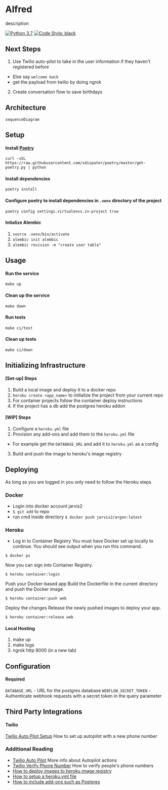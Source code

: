 # Alfred
description

[![Python 3.7](https://img.shields.io/badge/python-3.7-blue.svg)](https://www.python.org/downloads/release/python-370/)
[![Code Style: black](https://img.shields.io/badge/code%20style-black-000000.svg)](https://github.com/psf/black)

## Next Steps
1. Use Twilio auto-pilot to take in the user information if they haven't registered before
  - Else say `welcome back`
  - get the payload from twilio by doing ngrok
2. Create conversation flow to save birthdays

## Architecture
```mermaid
sequenceDiagram
```

## Setup
#### Install [Poetry](https://poetry.eustace.io)
```
curl -sSL https://raw.githubusercontent.com/sdispater/poetry/master/get-poetry.py | python
```

#### Install dependencies
```
poetry install
```

#### Configure poetry to install dependencies in `.venv` directory of the project
```
poetry config settings.virtualenvs.in-project true
```

#### Intialize Alembic
1. `source .venv/bin/activate`
2. `alembic init alembic`
3. `alembic revision -m "create user table"`

## Usage
#### Run the service
```
make up
```

#### Clean up the service
```
make down
```

#### Run tests
```
make ci/test
```

#### Clean up tests
```
make ci/down
```

## Initializing Infrastructure
#### [Set-up] Steps
1. Build a local image and deploy it to a docker repo
2. `heroku create <app_name>` to initialize the project from your current repo
3. For container projects follow the container deploy instructions
4. If the project has a db add the postgres heroku addon

#### [WIP] Steps 
1. Configure a `heroku.yml` file 
2. Provision any add-ons and add them to the `heroku.yml` file
  - For example get the `DATABASE_URL` and add it to `heroku.yml` as a config
3. Build and push the image to heroku's image registry


## Deploying
As long as you are logged in you only need to follow the Heroku steps

### Docker
* Login into docker account jarvis2
* `$ git add` to repo
* run cmd inside directory 
`$ docker push jarvis2/argon:latest`

### Heroku 
* Log in to Container Registry
You must have Docker set up locally to continue. You should see output when you run this command.

```$ docker ps```

Now you can sign into Container Registry.

```$ heroku container:login```

Push your Docker-based app
Build the Dockerfile in the current directory and push the Docker image.

```$ heroku container:push web```

Deploy the changes
Release the newly pushed images to deploy your app.

```$ heroku container:release web```


#### Local Hosting
1. make up
2. make logs
3. ngrok http 8000 (in a new tab)

## Configuration
#### Required
`DATABASE_URL` - URL for the postgres database
`WEBFLOW_SECRET_TOKEN` - Authenticate webhook requests with a secret token in the query parameter

## Third Party Integrations
#### Twilio
[Twilio Auto Pilot Setup](https://www.twilio.com/docs/autopilot/channels/sms) How to set up autopilot with a new phone number

### Additional Reading
- [Twilio Auto Pilot](https://www.twilio.com/docs/autopilot/actions) More info about Autopilot actions 
- [Twilio Verify Phone Number](https://support.twilio.com/hc/en-us/articles/223180048-Adding-a-Verified-Phone-Number-or-Caller-ID-with-Twilio) How to verify people's phone numbers
- [How to deploy images to heroku image registry](https://devcenter.heroku.com/articles/container-registry-and-runtime)
- [How to setup a heroku.yml file](https://devcenter.heroku.com/articles/build-docker-images-heroku-yml#creating-your-app-from-setup)
- [How to include add-ons such as Postgres](https://devcenter.heroku.com/articles/heroku-postgresql)